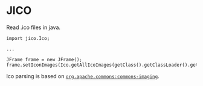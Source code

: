 # JICO

Read .ico files in java.

```
import jico.Ico;

...

JFrame frame = new JFrame();
frame.setIconImages(Ico.getAllIcoImages(getClass().getClassLoader().getResourceAsStream("favicon.ico")));
```

Ico parsing is based on [`org.apache.commons:commons-imaging`](https://github.com/apache/commons-imaging).